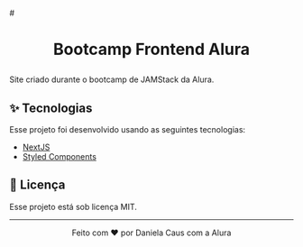 #<h1 align="center">

  Bootcamp Frontend Alura
  
</h1>

Site criado durante o bootcamp de JAMStack da Alura.

## ✨ Tecnologias

Esse projeto foi desenvolvido usando as seguintes tecnologias:

- [NextJS](https://nextjs.org)
- [Styled Components](https://styled-components.com)

## 📄 Licença

Esse projeto está sob licença MIT.

---

<p align="center"> Feito com ❤ por Daniela Caus com a Alura </p>
